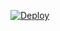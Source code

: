 

[![Deploy](https://www.herokucdn.com/deploy/button.png)](https://dashboard.heroku.com/new?template=https://github.com/kjuyt/hhhtrw)


